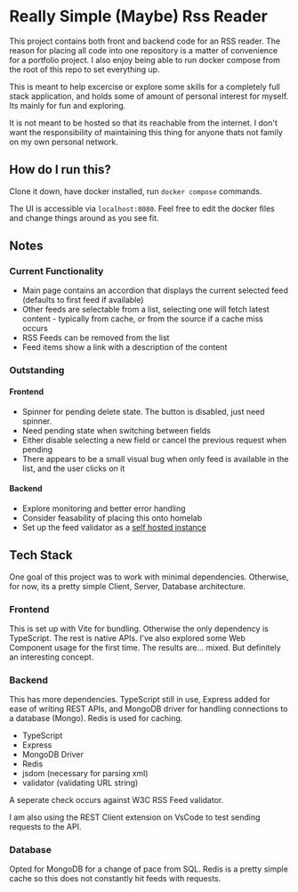 # Really Simple (Maybe) Rss Reader

This project contains both front and backend code for an RSS reader. The reason for placing all code into one repository is a matter of convenience for a portfolio project. I also enjoy being able to run docker compose from the root of this repo to set everything up.

This is meant to help excercise or explore some skills for a completely full stack application, and holds some of amount of personal interest for myself. Its mainly for fun and exploring.

It is not meant to be hosted so that its reachable from the internet. I don't want the responsibility of maintaining this thing for anyone thats not family on my own personal network.

## How do I run this?

Clone it down, have docker installed, run `docker compose` commands. 

The UI is accessible via `localhost:8080`. Feel free to edit the docker files and change things around as you see fit.

## Notes

### Current Functionality

- Main page contains an accordion that displays the current selected feed (defaults to first feed if available)
- Other feeds are selectable from a list, selecting one will fetch latest content - typically from cache, or from the source if a cache miss occurs
- RSS Feeds can be removed from the list
- Feed items show a link with a description of the content

### Outstanding

#### Frontend
- Spinner for pending delete state. The button is disabled, just need spinner.
- Need pending state when switching between fields
- Either disable selecting a new field or cancel the previous request when pending
- There appears to be a small visual bug when only feed is available in the list, and the user clicks on it

#### Backend
- Explore monitoring and better error handling
- Consider feasability of placing this onto homelab
- Set up the feed validator as a [self hosted instance](https://github.com/w3c/feedvalidator)

## Tech Stack

One goal of this project was to work with minimal dependencies. Otherwise, for now, its a pretty simple Client, Server, Database architecture.

### Frontend

This is set up with Vite for bundling. Otherwise the only dependency is TypeScript. The rest is native APIs. I've also explored some Web Component usage for the first time. The results are... mixed. But definitely an interesting concept.

### Backend

This has more dependencies. TypeScript still in use, Express added for ease of writing REST APIs, and MongoDB driver for handling connections to a database (Mongo). Redis is used for caching.

- TypeScript
- Express
- MongoDB Driver
- Redis
- jsdom (necessary for parsing xml)
- validator (validating URL string)

A seperate check occurs against W3C RSS Feed validator.

I am also using the REST Client extension on VsCode to test sending requests to the API.

### Database

Opted for MongoDB for a change of pace from SQL. Redis is a pretty simple cache so this does not constantly hit feeds with requests.
